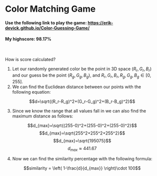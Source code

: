 # Color Matching Game
#### Use the following link to play the game: https://erik-devick.github.io/Color-Guessing-Game/
#### My highscore: 98.17%
<br>

How is score calculated?
1. Let our randomly generated color be the point in 3D space $(R_r,G_r,B_r)$ and our guess be the point $(R_g,G_g,B_g)$, and $R_r,G_r,B_r,R_g,G_g,B_g \in [0,255]$.
2. We can find the Euclidean distance between our points with the following equation:

$$d=\sqrt{(R_r-R_g)^2+(G_r-G_g)^2+(B_r-B_g)^2}$$

3. Since we know the range that all values fall in we can also find the maximum distance as follows:

$$d_{max}=\sqrt{(255-0)^2+(255-0)^2+(255-0)^2}$$
$$d_{max}=\sqrt{255^2+255^2+255^2}$$
$$d_{max}=\sqrt{195075}$$
$$d_{max} \approx 441.67$$

4. Now we can find the similarity percentage with the following formula:

$$similarity = \left( 1-\frac{d}{d_{max}} \right)\cdot 100$$
